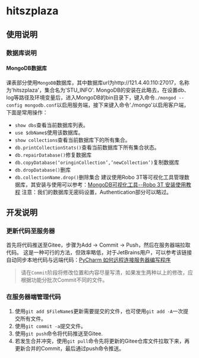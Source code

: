 # hitszplaza
## 使用说明
### 数据库说明
#### MongoDB数据库
课表部分使用`MongoDB`数据库，其中数据库url为http://121.4.40.110:27017，名称为'hitszplaza'，集合名为'STU_INFO'.
MongoDB的安装在此略去，在设置db、log等路径及环境变量后，进入MongoDB的bin目录下，键入命令`./mongod --config mongodb.conf`以启用服务端，接下来键入命令'./mongo'以启用客户端，下面是常用操作：
- `show dbs`查看当前数据库列表。
- `use $dbName$`使用该数据库。
- `show collections`查看当前数据库下的所有集合。
- `db.printCollectionStats()`查看当前数据库下所有集合状态。
- `db.repairDatabase()`修复数据库
- `db.copyDatabase(‘oringinCollection’,’newCollection’)`复制数据库
- `db.dropDatabase()`删库
- `db.collectionName.drop()`删除集合
建议使用Robo 3T等可视化工具管理数据库，其安装与使用可以参考：[MongoDB可视化工具--Robo 3T 安装使用教程](https://my.oschina.net/u/4314526/blog/4066189/)
注意：我们的数据库无密码设置，Authentication部分可以略过。
## 开发说明
### 更新代码至服务器
首先将代码推送至Gitee，步骤为Add -> Commit -> Push，然后在服务器端拉取代码。
这是一种可行的方法，但效率略低，对于JetBrains用户，可以参考该链接自动同步本地代码与远端代码：[PyCharm 如何远程连接服务器编写程序](https://www.cnblogs.com/wcwnina/p/10016363.html)
> 请在`Commit`阶段将修改位置和内容尽量写清，如果发生两种以上的修改，应根据功能分批次Commit不同的文件。
### 在服务器端管理代码
1. 使用`git add $FileName$`更新需要提交的文件，也可使用`git add -A`一次提交所有文件。
2. 使用`git commit -a`提交文件。
3. 使用`git push`命令将代码推送至Gitee.
4. 若发生合并冲突，使用`git pull`命令先将更新的Gitee仓库文件拉取下来，再更新合并的Commit，最后通过push命令推送。


